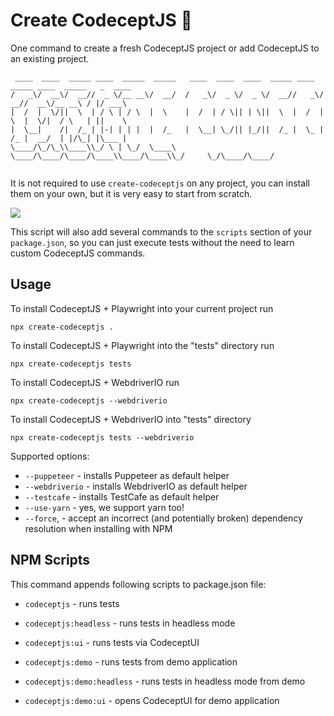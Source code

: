 # Create CodeceptJS 🚀

One command to create a fresh CodeceptJS project or add CodeceptJS to an existing project.

```
 ____  ____  _____ ____  _____  _____   ____  ____  ____  _____ ____  _____ ____  _____   _  ____ 
/   _\/  __\/  __//  _ \/__ __\/  __/  /   _\/  _ \/  _ \/  __//   _\/  __//  __\/__ __\ / |/ ___\
|  /  |  \/||  \  | / \ | / \  |  \    |  /  | / \|| | \||  \  |  /  |  \  |  \/|  / \   | ||    \
|  \__|    /|  /_ | |-| | | |  |  /_   |  \__| \_/|| |_/||  /_ |  \_ |  /_ |  __/  | |/\_| |\___ |
\____/\_/\_\\____\\_/ \ | \_/  \____\  \____/\____/\____/\____\\____/\____\\_/     \_/\____/\____/
                                                                                                  
```

It is not required to use `create-codeceptjs` on any project, you can install them on your own, but it is very easy to start from scratch.

![](https://user-images.githubusercontent.com/220264/93864416-88182380-fccd-11ea-97fe-3d948e6697c6.gif)

This script will also add several commands to the `scripts` section of your `package.json`, so you can just execute tests without the need to learn custom CodeceptJS commands.

## Usage

To install CodeceptJS + Playwright into your current project run

```
npx create-codeceptjs .
```

To install CodeceptJS + Playwright into the "tests" directory run

```
npx create-codeceptjs tests
```

To install CodeceptJS + WebdriverIO run

```
npx create-codeceptjs --webdriverio
```

To install CodeceptJS + WebdriverIO into "tests" directory

```
npx create-codeceptjs tests --webdriverio
```

Supported options:

* `--puppeteer` - installs Puppeteer as default helper
* `--webdriverio` - installs WebdriverIO as default helper
* `--testcafe` - installs TestCafe as default helper
* `--use-yarn` - yes, we support yarn too!
* `--force`, - accept an incorrect (and potentially broken) dependency resolution when installing with NPM

## NPM Scripts

This command appends following scripts to package.json file:

 * `codeceptjs` - runs tests
 * `codeceptjs:headless` - runs tests in headless mode 
 * `codeceptjs:ui` - runs tests via CodeceptUI
 
 * `codeceptjs:demo` - runs tests from demo application
 * `codeceptjs:demo:headless` - runs tests in headless mode from demo 
 * `codeceptjs:demo:ui` - opens CodeceptUI for demo application

